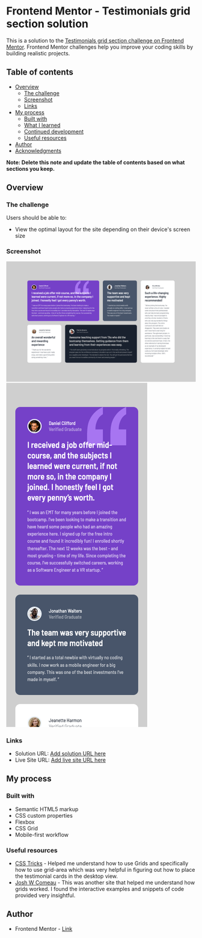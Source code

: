# Frontend Mentor - Testimonials grid section solution

This is a solution to the [Testimonials grid section challenge on Frontend Mentor](https://www.frontendmentor.io/challenges/testimonials-grid-section-Nnw6J7Un7). Frontend Mentor challenges help you improve your coding skills by building realistic projects.

## Table of contents

- [Overview](#overview)
  - [The challenge](#the-challenge)
  - [Screenshot](#screenshot)
  - [Links](#links)
- [My process](#my-process)
  - [Built with](#built-with)
  - [What I learned](#what-i-learned)
  - [Continued development](#continued-development)
  - [Useful resources](#useful-resources)
- [Author](#author)
- [Acknowledgments](#acknowledgments)

**Note: Delete this note and update the table of contents based on what sections you keep.**

## Overview

### The challenge

Users should be able to:

- View the optimal layout for the site depending on their device's screen size

### Screenshot

![Desktop View](./images/screenshots/desktop.png)
![Mobile View](./images/screenshots/mobile.png)

### Links

- Solution URL: [Add solution URL here](https://your-solution-url.com)
- Live Site URL: [Add live site URL here](https://your-live-site-url.com)

## My process

### Built with

- Semantic HTML5 markup
- CSS custom properties
- Flexbox
- CSS Grid
- Mobile-first workflow

### Useful resources

- [CSS Tricks](https://css-tricks.com/snippets/css/complete-guide-grid/#prop-grid-template-columns-rows) - Helped me understand how to use Grids and specifically how to use grid-area which was very helpful in figuring out how to place the testimonial cards in the desktop view.
- [Josh W Comeau](https://www.joshwcomeau.com/css/interactive-guide-to-grid/) - This was another site that helped me understand how grids worked. I found the interactive examples and snippets of code provided very insightful.

## Author

- Frontend Mentor - [Link](https://www.frontendmentor.io/profile/teuthix)
